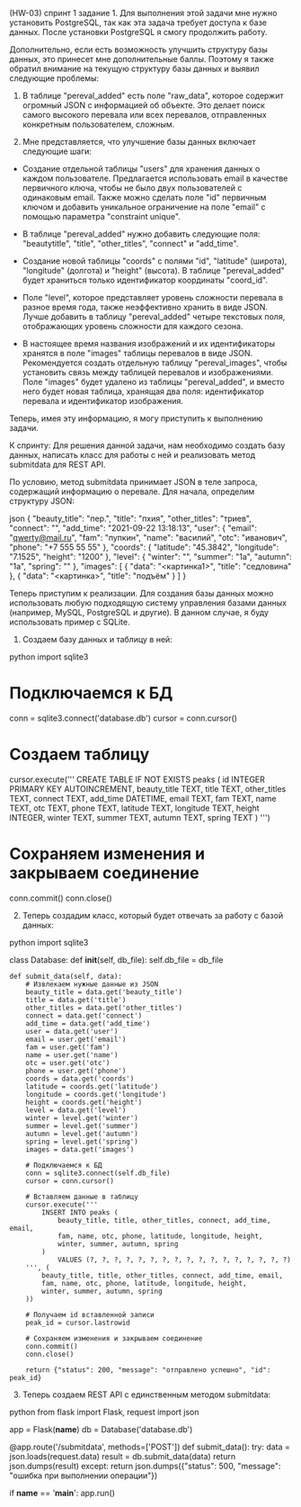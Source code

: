 ﻿(HW-03) спринт 1
задание 1.
Для выполнения этой задачи мне нужно установить PostgreSQL, так как эта задача требует доступа к базе данных. После установки PostgreSQL я смогу продолжить работу.

Дополнительно, если есть возможность улучшить структуру базы данных, это принесет мне дополнительные баллы. Поэтому я также обратил внимание на текущую структуру базы данных и выявил следующие проблемы:

1. В таблице "pereval_added" есть поле "raw_data", которое содержит огромный JSON с информацией об объекте. Это делает поиск самого высокого перевала или всех перевалов, отправленных конкретным пользователем, сложным.

2. Мне представляется, что улучшение базы данных включает следующие шаги:

- Создание отдельной таблицы "users" для хранения данных о каждом пользователе. Предлагается использовать email в качестве первичного ключа, чтобы не было двух пользователей с одинаковым email. Также можно сделать поле "id" первичным ключом и добавить уникальное ограничение на поле "email" с помощью параметра "constraint unique".

- В таблице "pereval_added" нужно добавить следующие поля: "beautytitle", "title", "other_titles", "connect" и "add_time".

- Создание новой таблицы "coords" с полями "id", "latitude" (широта), "longitude" (долгота) и "height" (высота). В таблице "pereval_added" будет храниться только идентификатор координаты "coord_id".

- Поле "level", которое представляет уровень сложности перевала в разное время года, также неэффективно хранить в виде JSON. Лучше добавить в таблицу "pereval_added" четыре текстовых поля, отображающих уровень сложности для каждого сезона.

- В настоящее время названия изображений и их идентификаторы хранятся в поле "images" таблицы перевалов в виде JSON. Рекомендуется создать отдельную таблицу "pereval_images", чтобы установить связь между таблицей перевалов и изображениями. Поле "images" будет удалено из таблицы "pereval_added", и вместо него будет новая таблица, хранящая два поля: идентификатор перевала и идентификатор изображения.

Теперь, имея эту информацию, я могу приступить к выполнению задачи.

К спринту: 
Для решения данной задачи, нам необходимо создать базу данных, написать класс для работы с ней и реализовать метод submitdata для REST API.

По условию, метод submitdata принимает JSON в теле запроса, содержащий информацию о перевале. Для начала, определим структуру JSON:

json
{
  "beauty_title": "пер.",
  "title": "пхия",
  "other_titles": "триев",
  "connect": "",
  "add_time": "2021-09-22 13:18:13",
  "user": {
    "email": "qwerty@mail.ru",
    "fam": "пупкин",
    "name": "василий",
    "otc": "иванович",
    "phone": "+7 555 55 55"
  },
  "coords": {
    "latitude": "45.3842",
    "longitude": "7.1525",
    "height": "1200"
  },
  "level": {
    "winter": "",
    "summer": "1а",
    "autumn": "1а",
    "spring": ""
  },
  "images": [
    { "data": "<картинка1>", "title": "седловина" },
    { "data": "<картинка>", "title": "подъём" }
  ]
}


Теперь приступим к реализации. Для создания базы данных можно использовать любую подходящую систему управления базами данных (например, MySQL, PostgreSQL и другие). В данном случае, я буду использовать пример с SQLite.

1. Создаем базу данных и таблицу в ней:

python
import sqlite3

# Подключаемся к БД
conn = sqlite3.connect('database.db')
cursor = conn.cursor()

# Создаем таблицу
cursor.execute('''
    CREATE TABLE IF NOT EXISTS peaks (
        id INTEGER PRIMARY KEY AUTOINCREMENT,
        beauty_title TEXT,
        title TEXT,
        other_titles TEXT,
        connect TEXT,
        add_time DATETIME,
        email TEXT,
        fam TEXT,
        name TEXT,
        otc TEXT,
        phone TEXT,
        latitude TEXT,
        longitude TEXT,
        height INTEGER,
        winter TEXT,
        summer TEXT,
        autumn TEXT,
        spring TEXT
    )
''')

# Сохраняем изменения и закрываем соединение
conn.commit()
conn.close()


2. Теперь создадим класс, который будет отвечать за работу с базой данных:

python
import sqlite3

class Database:
    def __init__(self, db_file):
        self.db_file = db_file
    
    def submit_data(self, data):
        # Извлекаем нужные данные из JSON
        beauty_title = data.get('beauty_title')
        title = data.get('title')
        other_titles = data.get('other_titles')
        connect = data.get('connect')
        add_time = data.get('add_time')
        user = data.get('user')
        email = user.get('email')
        fam = user.get('fam')
        name = user.get('name')
        otc = user.get('otc')
        phone = user.get('phone')
        coords = data.get('coords')
        latitude = coords.get('latitude')
        longitude = coords.get('longitude')
        height = coords.get('height')
        level = data.get('level')
        winter = level.get('winter')
        summer = level.get('summer')
        autumn = level.get('autumn')
        spring = level.get('spring')
        images = data.get('images')
        
        # Подключаемся к БД
        conn = sqlite3.connect(self.db_file)
        cursor = conn.cursor()
        
        # Вставляем данные в таблицу
        cursor.execute('''
            INSERT INTO peaks (
                beauty_title, title, other_titles, connect, add_time, email,
                fam, name, otc, phone, latitude, longitude, height,
                winter, summer, autumn, spring
            )
                VALUES (?, ?, ?, ?, ?, ?, ?, ?, ?, ?, ?, ?, ?, ?, ?, ?, ?)
        ''', (
            beauty_title, title, other_titles, connect, add_time, email,
            fam, name, otc, phone, latitude, longitude, height,
            winter, summer, autumn, spring
        ))
        
        # Получаем id вставленной записи
        peak_id = cursor.lastrowid
        
        # Сохраняем изменения и закрываем соединение
        conn.commit()
        conn.close()
        
        return {"status": 200, "message": "отправлено успешно", "id": peak_id}


3. Теперь создаем REST API с единственным методом submitdata:

python
from flask import Flask, request
import json

app = Flask(__name__)
db = Database('database.db')

@app.route('/submitdata', methods=['POST'])
def submit_data():
    try:
        data = json.loads(request.data)
        result = db.submit_data(data)
        return json.dumps(result)
    except:
        return json.dumps({"status": 500, "message": "ошибка при выполнении операции"})

if __name__ == '__main__':
    app.run()